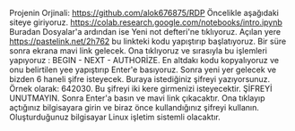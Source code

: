 Projenin Orjinali: https://github.com/alok676875/RDP
Öncelikle aşağıdaki siteye giriyoruz.
https://colab.research.google.com/notebooks/intro.ipynb
Buradan Dosyalar'a ardından ise Yeni not defteri'ne tıklıyoruz.
Açılan yere https://pastelink.net/2h762 bu linkteki kodu yapıştırıp başlatıyoruz.
Bir süre sonra ekrana mavi link gelecek. Ona tıklıyoruz ve sırasıyla bu işlemleri yapıyoruz : 
BEGIN - NEXT - AUTHORİZE. 
En altdakı kodu kopyalıyoruz ve onu belirtilen yee yapıştırıp Enter'e basıyoruz.
Sonra yeni yer gelecek ve bizden 6 haneli şifre isteyecek. Buraya istediğiniz şifreyi yazıyorsunuz. Örnek olarak: 642030.
Bu şifreyi iki kere girmenizi isteyecektir. ŞİFREYİ UNUTMAYIN.
Sonra Enter'a basın ve mavi link çıkacaktır. Ona tıklayıp açtığınız bilgisayara girin ve biraz önce kullandığınız şifreyi kullanın.
Oluşturduğunuz bilgisayar Linux işletim sistemli olacaktır.

